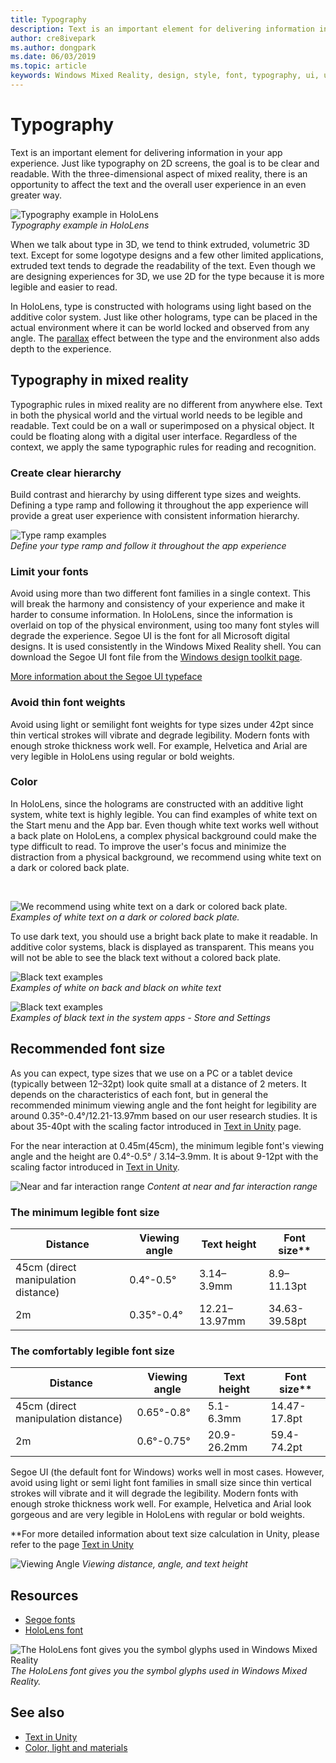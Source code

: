 ```yaml
---
title: Typography
description: Text is an important element for delivering information in your app experience.
author: cre8ivepark
ms.author: dongpark
ms.date: 06/03/2019
ms.topic: article
keywords: Windows Mixed Reality, design, style, font, typography, ui, ux
---
```




# Typography

Text is an important element for delivering information in your app experience. Just like typography on 2D screens, the goal is to be clear and readable. With the three-dimensional aspect of mixed reality, there is an opportunity to affect the text and the overall user experience in an even greater way.

![Typography example in HoloLens](images/typography-cover.png)<br>
*Typography example in HoloLens*

When we talk about type in 3D, we tend to think extruded, volumetric 3D text. Except for some logotype designs and a few other limited applications, extruded text tends to degrade the readability of the text. Even though we are designing experiences for 3D, we use 2D for the type because it is more legible and easier to read.

In HoloLens, type is constructed with holograms using light based on the additive color system. Just like other holograms, type can be placed in the actual environment where it can be world locked and observed from any angle. The [parallax](https://en.wikipedia.org/wiki/Parallax) effect between the type and the environment also adds depth to the experience.

## Typography in mixed reality

Typographic rules in mixed reality are no different from anywhere else. Text in both the physical world and the virtual world needs to be legible and readable. Text could be on a wall or superimposed on a physical object. It could be floating along with a digital user interface. Regardless of the context, we apply the same typographic rules for reading and recognition.

### Create clear hierarchy

Build contrast and hierarchy by using different type sizes and weights. Defining a type ramp and following it throughout the app experience will provide a great user experience with consistent information hierarchy.

![Type ramp examples](images/typography-ramp-1000px.jpg)<br>
*Define your type ramp and follow it throughout the app experience*

### Limit your fonts

Avoid using more than two different font families in a single context. This will break the harmony and consistency of your experience and make it harder to consume information. In HoloLens, since the information is overlaid on top of the physical environment, using too many font styles will degrade the experience. Segoe UI is the font for all Microsoft digital designs. It is used consistently in the Windows Mixed Reality shell. You can download the Segoe UI font file from the [Windows design toolkit page](https://docs.microsoft.com/windows/uwp/design-downloads/).

[More information about the Segoe UI typeface](https://docs.microsoft.com/windows/uwp/design/style/typography)

### Avoid thin font weights

Avoid using light or semilight font weights for type sizes under 42pt since thin vertical strokes will vibrate and degrade legibility. Modern fonts with enough stroke thickness work well. For example, Helvetica and Arial are very legible in HoloLens using regular or bold weights.

### Color

In HoloLens, since the holograms are constructed with an additive light system, white text is highly legible. You can find examples of white text on the Start menu and the App bar. Even though white text works well without a back plate on HoloLens, a complex physical background could make the type difficult to read. To improve the user's focus and minimize the distraction from a physical background, we recommend using white text on a dark or colored back plate.

<br>


![We recommend using white text on a dark or colored back plate.](images/typography-whiteonblack2-1000px.jpg)
*Examples of white text on a dark or colored back plate.*
<br>

To use dark text, you should use a bright back plate to make it readable. In additive color systems, black is displayed as transparent. This means you will not be able to see the black text without a colored back plate.

![Black text examples](images/typography-whiteonblack.png)
<br>*Examples of white on back and black on white text*


![Black text examples](images/640px-typography-blackonwhite.jpg)
<br>*Examples of black text in the system apps - Store and Settings*

## Recommended font size

As you can expect, type sizes that we use on a PC or a tablet device (typically between 12–32pt) look quite small at a distance of 2 meters. It depends on the characteristics of each font, but in general the recommended minimum viewing angle and the font height for legibility are around 0.35°-0.4°/12.21-13.97mm based on our user research studies. It is about 35-40pt with the scaling factor introduced in [Text in Unity](text-in-unity.md) page. 

For the near interaction at 0.45m(45cm), the minimum legible font's viewing angle and the height are 0.4°-0.5° / 3.14–3.9mm. It is about 9-12pt with the scaling factor introduced in [Text in Unity](text-in-unity.md).

![Near and far interaction range](images/typography-distance-1000px.jpg)
*Content at near and far interaction range*

### The minimum legible font size
| Distance | Viewing angle | Text height | Font size** |
|---------|---------|---------|---------|
| 45cm (direct manipulation distance) | 0.4°-0.5° | 3.14–3.9mm | 8.9–11.13pt |
| 2m | 0.35°-0.4° | 12.21–13.97mm | 34.63-39.58pt |


### The comfortably legible font size
| Distance | Viewing angle | Text height | Font size** |
|---------|---------|---------|---------|
| 45cm (direct manipulation distance) | 0.65°-0.8° | 5.1-6.3mm | 14.47-17.8pt |
| 2m | 0.6°-0.75° | 20.9-26.2mm | 59.4-74.2pt |


Segoe UI (the default font for Windows) works well in most cases. However, avoid using light or semi light font families in small size since thin vertical strokes will vibrate and it will degrade the legibility. Modern fonts with enough stroke thickness work well. For example, Helvetica and Arial look gorgeous and are very legible in HoloLens with regular or bold weights.

**For more detailed information about text size calculation in Unity, please refer to the page [Text in Unity](text-in-unity.md)

![Viewing Angle](images/Text_In_Unity_ViewingAngle.jpg)
*Viewing distance, angle, and text height*

## Resources
* [Segoe fonts](http://download.microsoft.com/download/1/B/C/1BCF071A-78EE-4968-ACBE-15461C274B61/Segoe%20fonts%20v1705.zip)
* [HoloLens font](http://download.microsoft.com/download/3/8/D/38D659E2-4B9C-413A-B2E7-1956181DC427/Hololens%20font.zip)

![The HoloLens font gives you the symbol glyphs used in Windows Mixed Reality](images/300px-hololensmdl2symbols.jpg)
<br>*The HoloLens font gives you the symbol glyphs used in Windows Mixed Reality.*

## See also
* [Text in Unity](text-in-unity.md)
* [Color, light and materials](color,-light-and-materials.md)

